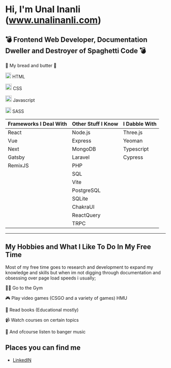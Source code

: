 
# Hi, I'm Unal Inanli (www.unalinanli.com)
## 💣 Frontend Web Developer, Documentation Dweller and Destroyer of Spaghetti Code 💣

🍞 My bread and butter 🧈

<img src="https://camo.githubusercontent.com/8ab083d07889389dd0db52bd9f6910c85d1e861f3b409b9804991d6b4f0acb16/68747470733a2f2f7365656b6c6f676f2e636f6d2f696d616765732f482f68746d6c352d776974686f75742d776f72646d61726b2d636f6c6f722d6c6f676f2d313444323532443837382d7365656b6c6f676f2e636f6d2e706e67" alt="html logo" data-canonical-src="https://seeklogo.com/images/H/html5-without-wordmark-color-logo-14D252D878-seeklogo.com.png" style="width: 18px; margin-bottom: -14px;"> HTML

<img src="https://camo.githubusercontent.com/a924d88aa8d0f58f14b2b1c012721e343476d62b9cd972d36dfd8a3923949e90/68747470733a2f2f69636f6e2d6c6962726172792e636f6d2f696d616765732f637373332d69636f6e2f637373332d69636f6e2d32382e6a7067" alt="css logo" data-canonical-src="https://icon-library.com/images/css3-icon/css3-icon-28.jpg" style="width: 20px"> CSS

<img src="https://camo.githubusercontent.com/72c27477f91493365e44b44306740892911721464f3f25d5b706c5deab24bfc2/68747470733a2f2f75706c6f61642e77696b696d656469612e6f72672f77696b6970656469612f636f6d6d6f6e732f7468756d622f392f39392f556e6f6666696369616c5f4a6176615363726970745f6c6f676f5f322e7376672f34383070782d556e6f6666696369616c5f4a6176615363726970745f6c6f676f5f322e7376672e706e67" alt="js logo" data-canonical-src="https://upload.wikimedia.org/wikipedia/commons/thumb/9/99/Unofficial_JavaScript_logo_2.svg/480px-Unofficial_JavaScript_logo_2.svg.png" style="width: 20px;">  Javascript

<img src="https://camo.githubusercontent.com/a86572a52ad5ac307fc7701f473c489b20744402f9a2282d5a36bdf9a3a5e3f7/68747470733a2f2f75706c6f61642e77696b696d656469612e6f72672f77696b6970656469612f636f6d6d6f6e732f7468756d622f392f39362f536173735f4c6f676f5f436f6c6f722e7376672f3132383070782d536173735f4c6f676f5f436f6c6f722e7376672e706e67" alt="sasslogo" data-canonical-src="https://upload.wikimedia.org/wikipedia/commons/thumb/9/96/Sass_Logo_Color.svg/1280px-Sass_Logo_Color.svg.png" style="width: 18px;"> SASS

| Frameworks I Deal With | Other Stuff I Know | I Dabble With 
| ----------- | ----------- | ----------- |
| React | Node.js | Three.js |
| Vue | Express | Yeoman |
| Next | MongoDB | Typescript |
| Gatsby | Laravel | Cypress |
| RemixJS | PHP |
| | SQL |
| | Vite |
| | PostgreSQL |
| | SQLite |
| | ChakraUI |
| | ReactQuery |
| | TRPC |


- - -

## My Hobbies and What I Like To Do In My Free Time

Most of my free time goes to research and development to expand my knowledge and skills but when im not digging through documentation and obsessing over page load speeds i usually;

🏋️‍♂️ Go to the Gym

🎮 Play video games (CSGO and a variety of games) HMU

📖 Read books (Educational mostly)

📹 Watch courses on certain topics

🎵 And ofcourse listen to banger music

## Places you can find me

- [LinkedIN](www.linkedin.com/in/unal-inanli)
